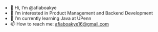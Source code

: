 - 👋 Hi, I’m @afiaboakye
- 👀 I’m interested in Product Management and Backend Development
- 🌱 I’m currently learning Java at UPenn
- 📫 How to reach me: afiaboakye16@gmail.com

<!---
afiaboakye/afiaboakye is a ✨ special ✨ repository because its `README.md` (this file) appears on your GitHub profile.
You can click the Preview link to take a look at your changes.
--->
